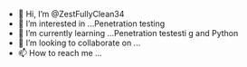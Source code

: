 - 👋 Hi, I’m @ZestFullyClean34
- 👀 I’m interested in ...Penetration testing
- 🌱 I’m currently learning ...Penetration testesti g
and Python
- 💞️ I’m looking to collaborate on ...
- 📫 How to reach me ...

<!---
ZestFullyClean34/ZestFullyClean34 is a ✨ special ✨ repository because its `README.md` (this file) appears on your GitHub profile.
You can click the Preview link to take a look at your changes.
--->
